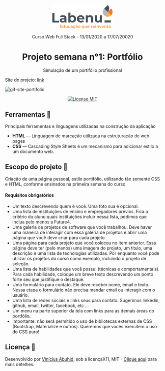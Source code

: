 <p align="center">
<img src="./Labenu.png" alt="slogan Labenu" width="200px">
</p>

<p align="center">Curso Web Full Stack - 13/01/2020 a 17/07/20020</p>


<h1 align="center">
Projeto semana n°1: Portfólio
</h1>

<p align="center">Simulação de um portifólio profissional</p>

Site do projeto: [link](https://fretful-cannon.surge.sh)

<img src="./gif-portifolio.gif" alt="gif-site-portifolio"></img>

<p align="center">
  <a href="https://opensource.org/licenses/MIT">
    <img src="https://img.shields.io/badge/License-MIT-blue.svg" alt="License MIT">
  </a>
</p>

## Ferramentas :wrench:
Principais ferramentas e linguagens utilizadas na construção da aplicação

- **HTML** — Linguagem de marcação utilizada na estruturação de web pages
- **CSS** — Cascading Style Sheets é um mecanismo para adicionar estilo a um documento web.

## Escopo do projeto :pushpin:
Criação de uma página pessoal, estilo portifólio, utilizando tão somente CSS e HTML, conforme ensinados na primeira semana do curso

#### Requisitos obrigatórios ####
<ul>

<li>Um texto descrevendo quem é você. Uma foto sua é opcional.

<li>Uma lista de instituições de ensino e empregadores prévios. Fica a critério do aluno quais instituições incluir nessa lista, pedimos que inclua pelo menos a Future4.

<li>Uma galeria de projetos de software que você trabalhou. Deve haver uma maneira de interagir com essa galeria de projetos e abrir uma página que você deve criar para cada projeto.

<li>Uma página para cada projeto que você colocou no item anterior. Essa página deve ter (pelo menos) uma imagem do projeto, um título, uma descrição e uma lista de tecnologias utilizadas. Por enquanto você pode utilizar os projetos do curso como exemplo, incluindo o projeto de seleção.

<li>Uma lista de habilidades que você possui (técnicas e comportamentais). Para cada habilidade, coloque um breve texto descrevendo um ponto forte seu que justifique o destaque.

<li>Uma formulário para contato. Ele deve receber nome, email e texto. Nessa etapa o formulário não precisa mandar email ou interagir com o usuário.

<li>Uma lista de redes sociais e links seus para contato. Sugerimos linkedin, github, email, twitter, facebook, etc ...

<li>Um menu na parte superior da tela com links para as demais áreas do portfólio.

<li> Importante: não será permitido o uso de bibliotecas externas de CSS (Bootstrap, Materialize e outros). Queremos que vocês exercitem o uso do CSS puro!

</ul>

## Licença :page_with_curl:

Desenvolvido por [Vinícius Abuhid](https://github.com/ViniciusAbuhid), sob a licençaX11, MIT - [Clique aqui](https://opensource.org/licenses/MIT) para mais detelhes.
